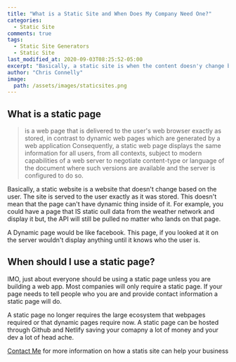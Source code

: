 ```yaml
---
title: "What is a Static Site and When Does My Company Need One?"
categories:
  - Static Site
comments: true
tags:
  - Static Site Generators
  - Static Site
last_modified_at: 2020-09-03T08:25:52-05:00
excerpt: "Basically, a static site is when the content doesn'y change based on the user..."
author: "Chris Connelly"
image:
  path: /assets/images/staticsites.png
---
```


## What is a static page

>  is a web page that is delivered to the user's web browser exactly as stored, in contrast to dynamic web pages which are generated by a web application Consequently, a static web page displays the same information for all users, from all contexts, subject to modern capabilities of a web server to negotiate content-type or language of the document where such versions are available and the server is configured to do so.

Basically, a static website is a website that doesn't change based on the user. The site is served to the user exactly as it was stored. This doesn't mean that the page can't have dynamic thing inside of it. For example, you could have a page that IS static oull data from the weather network and display it but, the API will still be pulled no matter who lands on that page. 


A Dynamic page would be like facebook. This page, if you looked at it on the server wouldn't display anything until it knows who the user is. 

## When should I use a static page?

IMO, just about everyone should be using a static page unless you are building a web app. Most companies will only require a static page. If your page needs to tell people who you are and provide contact information a static page will do. 

A static page no longer requires the large ecosystem that webpages required or that dynamic pages require now. A static page can be hosted through Github and Netlify saving your comapny a lot of money and your dev a lot of head ache. 

[Contact Me](https://chrisconnelly.dev) for more information on how a statis site can help your business